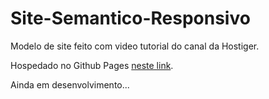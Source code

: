 # Site-Semantico-Responsivo

<p>Modelo de site feito com video tutorial do canal da Hostiger.
  
<p>Hospedado no Github Pages <a href="https://dougandradedias.github.io/Site-Semantico-Responsivo/">neste link</a>.
  
<p>Ainda em desenvolvimento...
